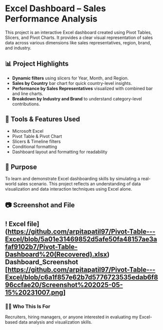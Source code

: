 # Excel Dashboard – Sales Performance Analysis

This project is an interactive Excel dashboard created using Pivot Tables, Slicers, and Pivot Charts. It provides a clear visual representation of sales data across various dimensions like sales representatives, region, brand, and industry.

## 📊 Project Highlights

- **Dynamic filters** using slicers for Year, Month, and Region.
- **Sales by Country** bar chart for quick country-level insights.
- **Performance by Sales Representatives** visualized with combined bar and line charts.
- **Breakdown by Industry and Brand** to understand category-level contributions.

## 🔧 Tools & Features Used

- Microsoft Excel
- Pivot Table & Pivot Chart
- Slicers & Timeline filters
- Conditional formatting
- Dashboard layout and formatting for readability

## 📌 Purpose

To learn and demonstrate Excel dashboarding skills by simulating a real-world sales scenario. This project reflects an understanding of data visualization and data interaction techniques using Excel alone.

## 📷 Screenshot and File

! Excel file](https://github.com/arpitapatil97/Pivot-Table---Excel/blob/5a01e31469852d5afe50fa48157ae3afaf9102b7/Pivot-Table-Dashboard%20(Recovered).xlsx)
Dashboard_Screenshot [https://github.com/arpitapatil97/Pivot-Table---Excel/blob/c6a1f857e62b7d5776723535edab6f896ccfae20/Screenshot%202025-05-15%20231007.png]
---

### 👩‍💼 Who This Is For

Recruiters, hiring managers, or anyone interested in evaluating my Excel-based data analysis and visualization skills. 

